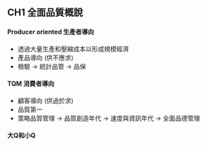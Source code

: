 ## CH1 全面品質概說
#### Producer oriented 生產者導向
+ 透過大量生產和壓縮成本以形成規模經濟
+ 產品導向 (供不應求)
+ 檢驗 -> 統計品管 -> 品保
#### TQM 消費者導向
+ 顧客導向 (供過於求)
+ 品質第一
+ 策略品質管理 -> 品質創造年代 -> 速度與資訊年代 -> 全面品德管理

#### 大Q和小Q
